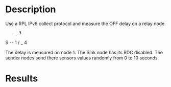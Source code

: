 Description
===========

Use a RPL IPv6 collect protocol and measure the OFF delay on a relay node.

        _ 3
S -- 1 /
       \_ 4

The delay is measured on node 1. The Sink node has its RDC disabled.
The sender nodes send there sensors values randomly from 0 to 10 seconds.

Results
=======
